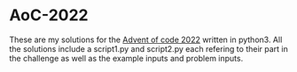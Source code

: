 # AoC-2022

These are my solutions for the [Advent of code 2022](https://adventofcode.com) written in python3. All the solutions include a script1.py and script2.py each refering to their part in the challenge as well as the example inputs and problem inputs.
